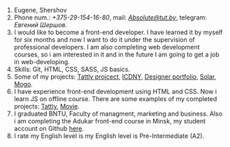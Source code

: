 1. Eugene, Shershov
2. Phone num.: *+375-29-154-16-80*, mail: *Absolute@tut.by*, telegram: **Евгений Шершов*.*
3. I would like to become a front-end developer. I have learned it by myself for six months and now I want to do it under the supervision of professional developers. I am also completing web development courses, so i am interested in it and in the future I am going to get a job in web-developing.
4. Skills: Git, HTML, CSS, SASS, JS basics.
5. Some of my projects: [Tattly projcect](https://shershov.github.io/public/), [ICDNY](https://github.com/Shershov/Projects/tree/master/ICNDY), [Designer portfolio](https://github.com/Shershov/Projects/tree/master/Designer_potfolio), [Solar](https://github.com/Shershov/Projects/tree/master/Solar), [Mogo](https://github.com/Shershov/Projects/tree/master/Mogo).
6. I have experience front-end development using HTML and CSS. Now i learn JS on offline course. There are some examples of my completed projects: [Tattly](https://github.com/AdukarIT/ShershovEV/tree/master/HW/Project-Tattly), [Movie](https://github.com/Shershov/movie). 
7. I graduated BNTU, Faculty of managment, marketing and business. Also i am completing the Adukar front-end course in Minsk, my student account on Github [here](https://github.com/AdukarIT/ShershovEV).
8. I rate my English level is my English level is Pre-Intermediate (A2).